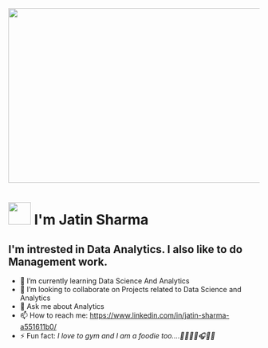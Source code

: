  <img src="https://www.analyticsinsight.net/wp-content/uploads/2021/08/Data-Analytics-vs-Data-Science-vs-Machine-Learning.jpg" width="1100" height="350">
 
# <img src="https://media3.giphy.com/media/v1.Y2lkPTc5MGI3NjExNjlmOWRjYWNiZjJhNDZlZWFhNWY3NmRkYzUwM2E3M2I1ZGVkY2EwYiZlcD12MV9pbnRlcm5hbF9naWZzX2dpZklkJmN0PWc/MPxg9U887PS0B8XT4J/giphy.gif" width="45" height="45"> I'm Jatin Sharma 

## I'm intrested in Data Analytics. I also like to do Management work.

- 🌱 I’m currently learning Data Science And Analytics
- 👯 I’m looking to collaborate on Projects related to Data Science and Analytics
- 💬 Ask me about Analytics
- 📫 How to reach me: https://www.linkedin.com/in/jatin-sharma-a551611b0/
- ⚡ Fun fact: *I love to gym and I am a foodie too....🍔🍕🏋🏽🎧💪🏼*

